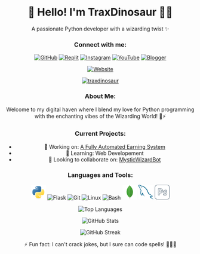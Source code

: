 <!-- Title -->
<h1 align="center">👋 Hello! I'm TraxDinosaur 🦖🔮</h1>

<!-- Intro -->
<p align="center">A passionate Python developer with a wizarding twist ✨</p>

<!-- Connect with me -->
<h3 align="center">Connect with me:</h3>
<p align="center">
  <a href="https://github.com/TraxDinosaur"><img src="https://img.shields.io/badge/-GitHub-181717?style=flat-square&logo=GitHub&logoColor=white" alt="GitHub"></a>
  <a href="https://replit.com/@TraxDinosaur"><img src="https://img.shields.io/badge/-Replit-333333?style=flat-square&logo=Replit&logoColor=white" alt="Replit"></a>
  <a href="https://www.instagram.com/TraxDinosaur/"><img src="https://img.shields.io/badge/-Instagram-E4405F?style=flat-square&logo=Instagram&logoColor=white" alt="Instagram"></a>
  <a href="https://www.youtube.com/@TraxDinosaur"><img src="https://img.shields.io/badge/-YouTube-FF0000?style=flat-square&logo=YouTube&logoColor=white" alt="YouTube"></a>
  <a href="https://TraxDinosaurs.blogspot.com/"><img src="https://img.shields.io/badge/-Blogger-FF5722?style=flat-square&logo=Blogger&logoColor=white" alt="Blogger"></a>
</p>

<!-- Website -->
<p align="center">
  <a href="https://traxdinosaur.github.io">
    <img src="https://img.shields.io/badge/Website-traxdinosaur.github.io-1abc9c?style=flat-square&logoColor=white&color=1abc9c" alt="Website">
    <p align="center"> <img src="https://komarev.com/ghpvc/?username=traxdinosaur&label=Profile%20views&color=0e75b6&style=flat" alt="traxdinosaur" /> </p>
  </a>
</p>

<!-- About Me -->
<h3 align="center">About Me:</h3>
<p align="center">Welcome to my digital haven where I blend my love for Python programming with the enchanting vibes of the Wizarding World! 🐍⚡</p>

<!-- Current Projects -->
<h3 align="center">Current Projects:</h3>
<ul align="center">
  <li>🔭 Working on: <a href="">A Fully Automated Earning System</a></li>
  <li>🌱 Learning: Web Developement</li>
  <li>👯 Looking to collaborate on: <a href="https://github.com/TraxDinosaur/MysticWizardBot">MysticWizardBot</a></li>
</ul>

<h3 align="center">Languages and Tools:</h3>
<p align="center">
  <img src="https://raw.githubusercontent.com/devicons/devicon/master/icons/python/python-original.svg" alt="Python" width="40" height="40"/>
  <img src="https://www.vectorlogo.zone/logos/pocoo_flask/pocoo_flask-icon.svg" alt="Flask" width="40" height="40"/>
  <img src="https://www.vectorlogo.zone/logos/git-scm/git-scm-icon.svg" alt="Git" width="40" height="40"/>
  <img src="https://www.vectorlogo.zone/logos/linux/linux-icon.svg" alt="Linux" width="40" height="40"/>
  <img src="https://www.vectorlogo.zone/logos/gnu_bash/gnu_bash-icon.svg" alt="Bash" width="40" height="40"/>
  <img src="https://raw.githubusercontent.com/devicons/devicon/master/icons/mongodb/mongodb-original.svg" alt="MongoDB" width="40" height="40"/>
  <img src="https://raw.githubusercontent.com/devicons/devicon/master/icons/mysql/mysql-original.svg" alt="MySQL" width="40" height="40"/>
  <img src="https://raw.githubusercontent.com/devicons/devicon/master/icons/photoshop/photoshop-line.svg" alt="Photoshop" width="40" height="40"/>
</p>


<!-- Stats -->
<p align="center">
  <img src="https://github-readme-stats.vercel.app/api/top-langs/?username=traxdinosaur&layout=compact" alt="Top Languages" />
</p>

<p align="center">
  <img src="https://github-readme-stats.vercel.app/api?username=traxdinosaur&show_icons=true" alt="GitHub Stats" />
</p>

<p align="center">
  <img src="https://github-readme-streak-stats.herokuapp.com/?user=traxdinosaur" alt="GitHub Streak" />
</p>

<!-- Footer -->
<p align="center">⚡ Fun fact: I can't crack jokes, but I sure can code spells! 🧙‍♂️✨</p>
